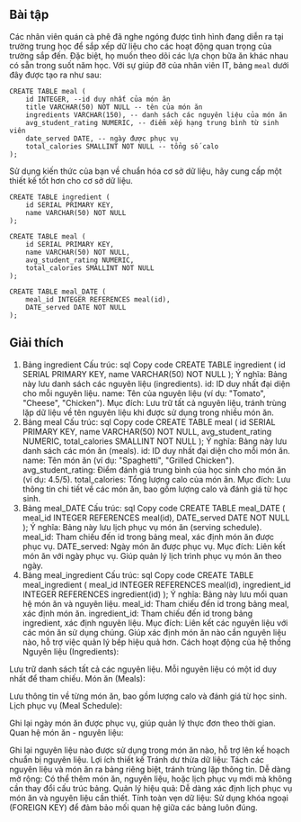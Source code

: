 ## Bài tập
Các nhân viên quán cà phê đã nghe ngóng được tình hình đang diễn ra tại trường trung học để sắp xếp dữ liệu cho các hoạt động quan trọng của trường sắp đến. Đặc biệt, họ muốn theo dõi các lựa chọn bữa ăn khác nhau có sẵn trong suốt năm học. Với sự giúp đỡ của nhân viên IT, bảng `meal` dưới đây được tạo ra như sau:
```
CREATE TABLE meal (
    id INTEGER, --id duy nhất của món ăn
    title VARCHAR(50) NOT NULL -- tên của món ăn
    ingredients VARCHAR(150), -- danh sách các nguyên liệu của món ăn
    avg_student_rating NUMERIC, -- điểm xếp hạng trung bình từ sinh viên
    date_served DATE, -- ngày được phục vụ
    total_calories SMALLINT NOT NULL -- tổng số calo
);
```
Sử dụng kiến thức của bạn về chuẩn hóa cơ sở dữ liệu, hãy cung cấp một thiết kế tốt hơn cho cơ sở dữ liệu.
```
CREATE TABLE ingredient (
    id SERIAL PRIMARY KEY,
    name VARCHAR(50) NOT NULL
);

CREATE TABLE meal (
    id SERIAL PRIMARY KEY,
    name VARCHAR(50) NOT NULL,
    avg_student_rating NUMERIC,
    total_calories SMALLINT NOT NULL
);

CREATE TABLE meal_DATE (
    meal_id INTEGER REFERENCES meal(id),
    DATE_served DATE NOT NULL
);
```
## Giải thích
1. Bảng ingredient
Cấu trúc:
sql
Copy code
CREATE TABLE ingredient (
    id SERIAL PRIMARY KEY,
    name VARCHAR(50) NOT NULL
);
Ý nghĩa:
Bảng này lưu danh sách các nguyên liệu (ingredients).
id: ID duy nhất đại diện cho mỗi nguyên liệu.
name: Tên của nguyên liệu (ví dụ: "Tomato", "Cheese", "Chicken").
Mục đích:
Lưu trữ tất cả nguyên liệu, tránh trùng lặp dữ liệu về tên nguyên liệu khi được sử dụng trong nhiều món ăn.
2. Bảng meal
Cấu trúc:
sql
Copy code
CREATE TABLE meal (
    id SERIAL PRIMARY KEY,
    name VARCHAR(50) NOT NULL,
    avg_student_rating NUMERIC,
    total_calories SMALLINT NOT NULL
);
Ý nghĩa:
Bảng này lưu danh sách các món ăn (meals).
id: ID duy nhất đại diện cho mỗi món ăn.
name: Tên món ăn (ví dụ: "Spaghetti", "Grilled Chicken").
avg_student_rating: Điểm đánh giá trung bình của học sinh cho món ăn (ví dụ: 4.5/5).
total_calories: Tổng lượng calo của món ăn.
Mục đích:
Lưu thông tin chi tiết về các món ăn, bao gồm lượng calo và đánh giá từ học sinh.
3. Bảng meal_DATE
Cấu trúc:
sql
Copy code
CREATE TABLE meal_DATE (
    meal_id INTEGER REFERENCES meal(id),
    DATE_served DATE NOT NULL
);
Ý nghĩa:
Bảng này lưu lịch phục vụ món ăn (serving schedule).
meal_id: Tham chiếu đến id trong bảng meal, xác định món ăn được phục vụ.
DATE_served: Ngày món ăn được phục vụ.
Mục đích:
Liên kết món ăn với ngày phục vụ.
Giúp quản lý lịch trình phục vụ món ăn theo ngày.
4. Bảng meal_ingredient
Cấu trúc:
sql
Copy code
CREATE TABLE meal_ingredient (
    meal_id INTEGER REFERENCES meal(id),
    ingredient_id INTEGER REFERENCES ingredient(id)
);
Ý nghĩa:
Bảng này lưu mối quan hệ món ăn và nguyên liệu.
meal_id: Tham chiếu đến id trong bảng meal, xác định món ăn.
ingredient_id: Tham chiếu đến id trong bảng ingredient, xác định nguyên liệu.
Mục đích:
Liên kết các nguyên liệu với các món ăn sử dụng chúng.
Giúp xác định món ăn nào cần nguyên liệu nào, hỗ trợ việc quản lý bếp hiệu quả hơn.
Cách hoạt động của hệ thống
Nguyên liệu (Ingredients):

Lưu trữ danh sách tất cả các nguyên liệu.
Mỗi nguyên liệu có một id duy nhất để tham chiếu.
Món ăn (Meals):

Lưu thông tin về từng món ăn, bao gồm lượng calo và đánh giá từ học sinh.
Lịch phục vụ (Meal Schedule):

Ghi lại ngày món ăn được phục vụ, giúp quản lý thực đơn theo thời gian.
Quan hệ món ăn - nguyên liệu:

Ghi lại nguyên liệu nào được sử dụng trong món ăn nào, hỗ trợ lên kế hoạch chuẩn bị nguyên liệu.
Lợi ích thiết kế
Tránh dư thừa dữ liệu: Tách các nguyên liệu và món ăn ra bảng riêng biệt, tránh trùng lặp thông tin.
Dễ dàng mở rộng: Có thể thêm món ăn, nguyên liệu, hoặc lịch phục vụ mới mà không cần thay đổi cấu trúc bảng.
Quản lý hiệu quả: Dễ dàng xác định lịch phục vụ món ăn và nguyên liệu cần thiết.
Tính toàn vẹn dữ liệu: Sử dụng khóa ngoại (FOREIGN KEY) để đảm bảo mối quan hệ giữa các bảng luôn đúng.
